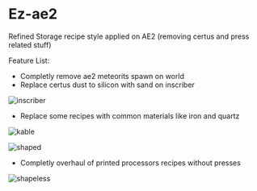 # Ez-ae2
Refined Storage recipe style applied on AE2 (removing certus and press related stuff)

Feature List:
- Completly remove ae2 meteorits spawn on world
- Replace certus dust to silicon with sand on inscriber

![inscriber](https://github.com/user-attachments/assets/898aa833-414f-481a-9ec6-ece0d1905d19)

- Replace some recipes with common materials like iron and quartz

![kable](https://github.com/user-attachments/assets/85bec26a-351b-4854-8a21-2db39edf250a)

![shaped](https://github.com/user-attachments/assets/d025b2d5-14c6-4d25-b487-1f00397dcb87)

- Completly overhaul of printed processors recipes without presses

![shapeless](https://github.com/user-attachments/assets/fa79436f-c069-41e4-a308-9d6655c902e9)
